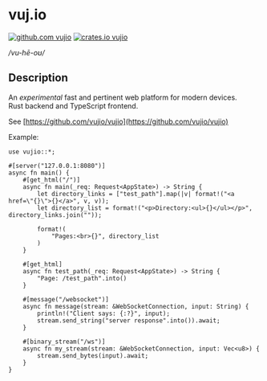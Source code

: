 # vuj.io

[![github.com vujio](https://img.shields.io/badge/github-vujio-informational?style=flat-square&logo=github)](https://crates.io/crates/vujio)
[![crates.io vujio](https://img.shields.io/crates/v/vujio.svg?style=flat-square&logo=rust)](https://crates.io/crates/vujio)

_/vu-hē-oʊ/_

## Description

An _experimental_ fast and pertinent web platform for modern devices.  
Rust backend and TypeScript frontend.

See [https://github.com/vujio/vujio](https://github.com/vujio/vujio)

Example:

```
use vujio::*;

#[server("127.0.0.1:8080")]
async fn main() {
    #[get_html("/")]
    async fn main(_req: Request<AppState>) -> String {
        let directory_links = ["test_path"].map(|v| format!("<a href=\"{}\">{}</a>", v, v));
        let directory_list = format!("<p>Directory:<ul>{}</ul></p>", directory_links.join(""));

        format!(
            "Pages:<br>{}", directory_list
        )
    }

    #[get_html]
    async fn test_path(_req: Request<AppState>) -> String {
        "Page: /test_path".into()
    }

    #[message("/websocket")]
    async fn message(stream: &WebSocketConnection, input: String) {
        println!("Client says: {:?}", input);
        stream.send_string("server response".into()).await;
    }

    #[binary_stream("/ws")]
    async fn my_stream(stream: &WebSocketConnection, input: Vec<u8>) {
        stream.send_bytes(input).await;
    }
}
```
